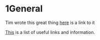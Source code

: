 # 1General

Tim wrote this great thing [here](https://github.com/timoxman/-General-Stuff/wiki/Sinatra) is a link to it

[This](https://github.com/makersacademy/course/wiki) is a list of useful links and information.
